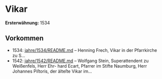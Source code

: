# Vikar

**Ersterwähnung:** 1534

## Vorkommen
- 1534: [jahre/1534/README.md](../jahre/1534/README.md) – Henning Frech, Vikar in der Pfarrkirche zu S...
- 1542: [jahre/1542/README.md](../jahre/1542/README.md) – Wolfgang Stein, Superattendent zu Weißenfels, Herr Ehr-
hard Ecart, Pfarrer im Stifte Naumburg, Herr Johannes
Piſtoris, der älteſte Vikar im...
